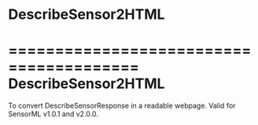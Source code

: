# DescribeSensor2HTML

========================================
DescribeSensor2HTML
========================================

To convert DescribeSensorResponse in a readable webpage. Valid for SensorML v1.0.1 and v2.0.0.
